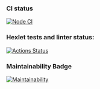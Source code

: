 ### CI status
[![Node CI](https://github.com/ErKir/backend-project-lvl1/actions/workflows/github-actions-demo/badge.svg?event=push)](https://github.com/ErKir/backend-project-lvl1/actions/workflows/github-actions-demo.yml)

### Hexlet tests and linter status:
[![Actions Status](https://github.com/ErKir/backend-project-lvl1/workflows/hexlet-check/badge.svg)](https://github.com/ErKir/backend-project-lvl1/actions)

### Maintainability Badge

[![Maintainability](https://api.codeclimate.com/v1/badges/a99a88d28ad37a79dbf6/maintainability)](https://codeclimate.com/github/codeclimate/codeclimate/maintainability)
